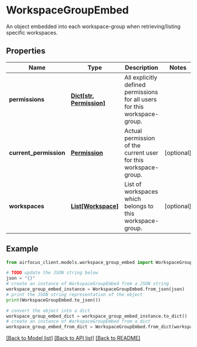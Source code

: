 # WorkspaceGroupEmbed

An object embedded into each workspace-group when retrieving/listing specific workspaces.

## Properties

Name | Type | Description | Notes
------------ | ------------- | ------------- | -------------
**permissions** | [**Dict[str, Permission]**](Permission.md) | All explicitly defined permissions for all users for this workspace-group. | 
**current_permission** | [**Permission**](Permission.md) | Actual permission of the current user for this workspace-group. | [optional] 
**workspaces** | [**List[Workspace]**](Workspace.md) | List of workspaces which belongs to this workspace-group. | [optional] 

## Example

```python
from airfocus_client.models.workspace_group_embed import WorkspaceGroupEmbed

# TODO update the JSON string below
json = "{}"
# create an instance of WorkspaceGroupEmbed from a JSON string
workspace_group_embed_instance = WorkspaceGroupEmbed.from_json(json)
# print the JSON string representation of the object
print(WorkspaceGroupEmbed.to_json())

# convert the object into a dict
workspace_group_embed_dict = workspace_group_embed_instance.to_dict()
# create an instance of WorkspaceGroupEmbed from a dict
workspace_group_embed_from_dict = WorkspaceGroupEmbed.from_dict(workspace_group_embed_dict)
```
[[Back to Model list]](../README.md#documentation-for-models) [[Back to API list]](../README.md#documentation-for-api-endpoints) [[Back to README]](../README.md)


